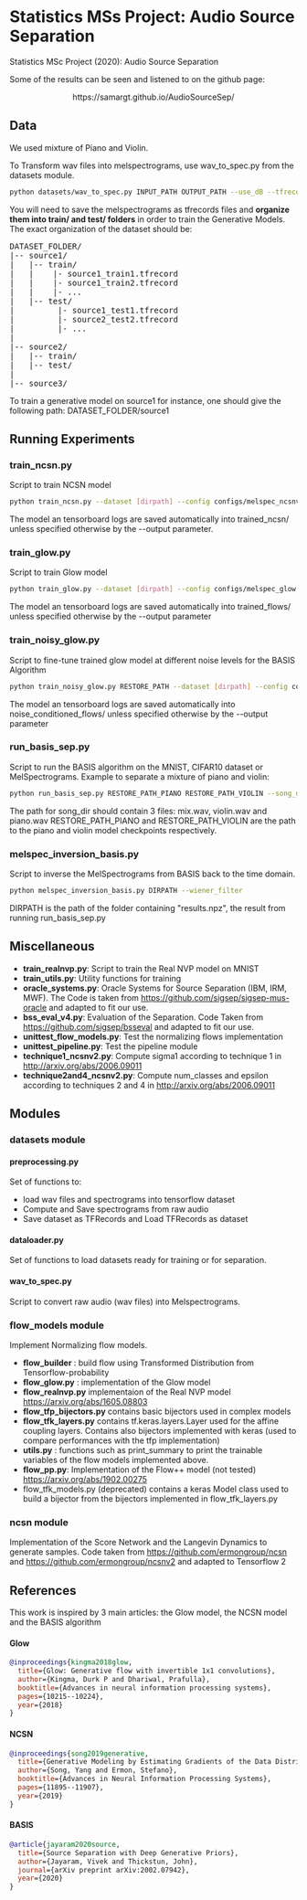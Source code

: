 # Statistics MSs Project: Audio Source Separation
Statistics MSc Project (2020): Audio Source Separation

Some of the results can be seen and listened to on the github page:
<center> https://samargt.github.io/AudioSourceSep/ </center>

## Data

We used mixture of Piano and Violin.

To Transform wav files into melspectrograms, use  wav_to_spec.py from the datasets module.
```bash
python datasets/wav_to_spec.py INPUT_PATH OUTPUT_PATH --use_dB --tfrecords
```

You will need to save the melspectrograms as tfrecords files and **organize them into train/ and test/ folders** in order to train the Generative Models. The exact organization of the dataset should be:

<pre>
DATASET_FOLDER/
|-- source1/
|   |-- train/
|   |    |- source1_train1.tfrecord
|   |    |- source1_train2.tfrecord
|   |    |- ... 
|   |-- test/
|         |- source1_test1.tfrecord
|         |- source2_test2.tfrecord
|         |- ... 
|
|-- source2/
|   |-- train/
|   |-- test/
|
|-- source3/
</pre>

To train a generative model on source1 for instance, one should give the following path: DATASET_FOLDER/source1

## Running Experiments

### train_ncsn.py
Script to train NCSN model
```bash
python train_ncsn.py --dataset [dirpath] --config configs/melspec_ncsnv1.yml

```
The model an tensorboard logs are saved automatically into trained_ncsn/ unless specified otherwise by the --output parameter.

### train_glow.py
Script to train Glow model
```bash
python train_glow.py --dataset [dirpath] --config configs/melspec_glow.yml
```
The model an tensorboard logs are saved automatically into trained_flows/ unless specified otherwise by the --output parameter


### train_noisy_glow.py
Script to fine-tune trained glow model at different noise levels for the BASIS Algorithm
```bash
python train_noisy_glow.py RESTORE_PATH --dataset [dirpath] --config configs/melspec_noisy_glow.yml
```
The model an tensorboard logs are saved automatically into noise_conditioned_flows/ unless specified otherwise by the --output parameter


### run_basis_sep.py
Script to run the BASIS algorithm on the MNIST, CIFAR10 dataset or MelSpectrograms.
Example to separate a mixture of piano and violin:
```bash
python run_basis_sep.py RESTORE_PATH_PIANO RESTORE_PATH_VIOLIN --song_dir [PATH] --model ncsn --config configs/melspec_ncsnv1.yml --output [DIRPATH]

```
The path for song_dir should contain 3 files: mix.wav, violin.wav and piano.wav
RESTORE_PATH_PIANO and RESTORE_PATH_VIOLIN are the path to the piano and violin model checkpoints respectively.

### melspec_inversion_basis.py
Script to inverse the MelSpectrograms from BASIS back to the time domain.
```bash
python melspec_inversion_basis.py DIRPATH --wiener_filter

```
DIRPATH is the path of the folder containing "results.npz", the result from running run_basis_sep.py

## Miscellaneous

- **train_realnvp.py**: Script to train the Real NVP model on MNIST
- **train_utils.py**: Utility functions for training
- **oracle_systems.py**: Oracle Systems for Source Separation (IBM, IRM, MWF). The Code is taken from https://github.com/sigsep/sigsep-mus-oracle and adapted to fit our use.
- **bss_eval_v4.py**: Evaluation of the Separation. Code Taken from https://github.com/sigsep/bsseval and adapted to fit our use.
- **unittest_flow_models.py**: Test the normalizing flows implementation
- **unittest_pipeline.py**: Test the pipeline module
- **technique1_ncsnv2.py**: Compute sigma1 according to technique 1 in http://arxiv.org/abs/2006.09011
- **technique2and4_ncsnv2.py**: Compute num_classes and epsilon according to techniques 2 and 4 in http://arxiv.org/abs/2006.09011

## Modules

### datasets module
#### preprocessing.py
Set of functions to:
- load wav files and spectrograms into tensorflow dataset
- Compute and Save spectrograms from raw audio
- Save dataset as TFRecords and Load TFRecords as dataset

#### dataloader.py
Set of functions to load datasets ready for training or for separation.

#### wav_to_spec.py
Script to convert raw audio (wav files) into Melspectrograms.

### flow_models module
Implement Normalizing flow models.

- **flow_builder** : build flow using Transformed Distribution from Tensorflow-probability
- **flow_glow.py** : implementation of the Glow model
- **flow_realnvp.py** implementaion of the Real NVP model https://arxiv.org/abs/1605.08803
- **flow_tfp_bijectors.py** contains basic bijectors used in complex models
- **flow_tfk_layers.py** contains tf.keras.layers.Layer used for the affine coupling layers. Contains also bijectors implemented with keras (used to compare performances with the tfp implementation)
- **utils.py** : functions such as print_summary to print the trainable variables of the flow models implemented above.
- **flow_pp.py**: Implementation of the Flow++ model (not tested) https://arxiv.org/abs/1902.00275
- flow_tfk_models.py (deprecated) contains a keras Model class used to build a bijector from the bijectors implemented in flow_tfk_layers.py

### ncsn module
Implementation of the Score Network and the Langevin Dynamics to generate samples.
Code taken from https://github.com/ermongroup/ncsn and https://github.com/ermongroup/ncsnv2 and adapted to Tensorflow 2

## References
This work is inspired by 3 main articles: the Glow model, the NCSN model and the BASIS algorithm


#### Glow
```bib
@inproceedings{kingma2018glow,
  title={Glow: Generative flow with invertible 1x1 convolutions},
  author={Kingma, Durk P and Dhariwal, Prafulla},
  booktitle={Advances in neural information processing systems},
  pages={10215--10224},
  year={2018}
}
```

#### NCSN
```bib
@inproceedings{song2019generative,
  title={Generative Modeling by Estimating Gradients of the Data Distribution},
  author={Song, Yang and Ermon, Stefano},
  booktitle={Advances in Neural Information Processing Systems},
  pages={11895--11907},
  year={2019}
}
```

#### BASIS
```bib
@article{jayaram2020source,
  title={Source Separation with Deep Generative Priors},
  author={Jayaram, Vivek and Thickstun, John},
  journal={arXiv preprint arXiv:2002.07942},
  year={2020}
}
```



